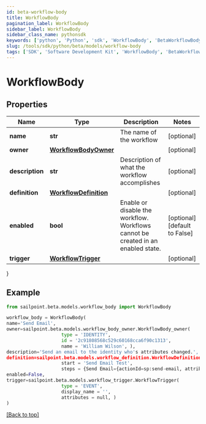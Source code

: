 ```yaml
---
id: beta-workflow-body
title: WorkflowBody
pagination_label: WorkflowBody
sidebar_label: WorkflowBody
sidebar_class_name: pythonsdk
keywords: ['python', 'Python', 'sdk', 'WorkflowBody', 'BetaWorkflowBody']
slug: /tools/sdk/python/beta/models/workflow-body
tags: ['SDK', 'Software Development Kit', 'WorkflowBody', 'BetaWorkflowBody']
---
```


# WorkflowBody

## Properties

| Name | Type | Description | Notes |
| --- | --- | --- | --- |
| **name** | **str** | The name of the workflow | [optional] |
| **owner** | [**WorkflowBodyOwner**](workflow-body-owner) |  | [optional] |
| **description** | **str** | Description of what the workflow accomplishes | [optional] |
| **definition** | [**WorkflowDefinition**](workflow-definition) |  | [optional] |
| **enabled** | **bool** | Enable or disable the workflow. Workflows cannot be created in an enabled state. | [optional] [default to False] |
| **trigger** | [**WorkflowTrigger**](workflow-trigger) |  | [optional] |

}

## Example

```python
from sailpoint.beta.models.workflow_body import WorkflowBody

workflow_body = WorkflowBody(
name='Send Email',
owner=sailpoint.beta.models.workflow_body_owner.WorkflowBody_owner(
                    type = 'IDENTITY',
                    id = '2c91808568c529c60168cca6f90c1313',
                    name = 'William Wilson', ),
description='Send an email to the identity who's attributes changed.',
definition=sailpoint.beta.models.workflow_definition.WorkflowDefinition(
                    start = 'Send Email Test',
                    steps = {Send Email={actionId=sp:send-email, attributes={body=This is a test, from=sailpoint@sailpoint.com, recipientId.$=$.identity.id, subject=test}, nextStep=success, selectResult=null, type=ACTION}, success={type=success}}, ),
enabled=False,
trigger=sailpoint.beta.models.workflow_trigger.WorkflowTrigger(
                    type = 'EVENT',
                    display_name = '',
                    attributes = null, )
)

```

[[Back to top]](#)

